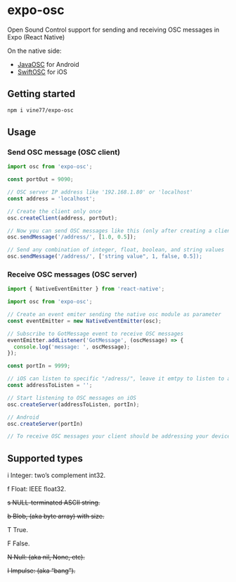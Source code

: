 # expo-osc

Open Sound Control support for sending and receiving OSC messages in Expo (React Native)

On the native side: 
- [JavaOSC](https://github.com/hoijui/JavaOSC/) for Android
- [SwiftOSC](https://github.com/ExistentialAudio/SwiftOSC) for iOS

## Getting started

```sh
npm i vine77/expo-osc
```

## Usage

### Send OSC message (OSC client)

```javascript
import osc from 'expo-osc';

const portOut = 9090;

// OSC server IP address like '192.168.1.80' or 'localhost'
const address = 'localhost';

// Create the client only once
osc.createClient(address, portOut);

// Now you can send OSC messages like this (only after creating a client)
osc.sendMessage('/address/', [1.0, 0.5]);

// Send any combination of integer, float, boolean, and string values
osc.sendMessage('/address/', ['string value", 1, false, 0.5]);
```

### Receive OSC messages (OSC server)

```javascript
import { NativeEventEmitter } from 'react-native';

import osc from 'expo-osc';

// Create an event emiter sending the native osc module as parameter 
const eventEmitter = new NativeEventEmitter(osc);

// Subscribe to GotMessage event to receive OSC messages
eventEmitter.addListener('GotMessage', (oscMessage) => {
  console.log('message: ', oscMessage);
});

const portIn = 9999;

// iOS can listen to specific "/adress/", leave it emtpy to listen to all 
const addressToListen = '';

// Start listening to OSC messages on iOS
osc.createServer(addressToListen, portIn);

// Android
osc.createServer(portIn) 

// To receive OSC messages your client should be addressing your device IP address
```

## Supported types

i Integer: two’s complement int32.

f Float: IEEE float32.

~~s NULL-terminated ASCII string.~~

~~b Blob, (aka byte array) with size.~~

T True.

F False.

~~N Null: (aka nil, None, etc).~~

~~I Impulse: (aka “bang”).~~

